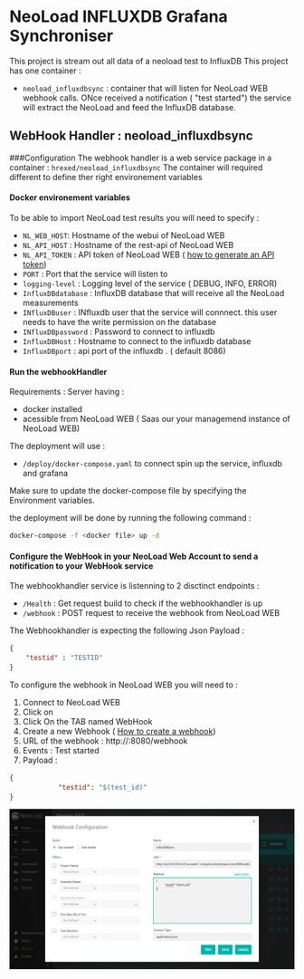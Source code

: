 # NeoLoad INFLUXDB Grafana Synchroniser

This project is stream out all data of a neoload test to InfluxDB
This project has one container :
* `neoload_influxdbsync` : container that will listen for NeoLoad WEB webhook calls. ONce received a notification ( "test started") the service will extract the NeoLoad and feed the InfluxDB database.

## WebHook Handler : neoload_influxdbsync

###Configuration
The webhook handler is a web service package in a container : `hrexed/neoload_influxdbsync`
The container will required different to define ther right environement variables

####  Docker environement variables 
To be able to import NeoLoad test results you will need to specify :
* `NL_WEB_HOST`: Hostname of the webui of NeoLoad WEB
* `NL_API_HOST` : Hostname of the rest-api of NeoLoad WEB
* `NL_API_TOKEN` : API token of NeoLoad WEB ( [how to generate an API token](https://www.neotys.com/documents/doc/nlweb/latest/en/html/#24270.htm))
* `PORT`  : Port that the service will listen to
* `logging-level` : Logging level of the service ( DEBUG, INFO, ERROR)
* `InfluxDBdatabase` : InfluxDB database that will receive all the NeoLoad measurements
* `INfluxDBuser` : INfluxdb user that the service will connnect. this user needs to have the write permission on the database
* `INfluxDBpassword` : Password to connect to influxdb
* `InfluxDBHost` : Hostname to connect to the influxdb database
* `InfluxDBport` : api port of the influxdb . ( default 8086)

#### Run the webhookHandler

Requirements : Server having :
* docker installed
* acessible from NeoLoad WEB ( Saas our your managemend instance of NeoLoad WEB)

The deployment will use  :
* `/deploy/docker-compose.yaml` to connect spin up the service, influxdb and grafana

Make sure to update the docker-compose file by specifying the Environment variables.

the deployment will be done by running the following command :
```bash
docker-compose -f <docker file> up -d
```
#### Configure the WebHook in your NeoLoad Web Account to send a notification to your WebHook service

The webhookhandler service is listenning to 2 disctinct endpoints :
* `/Health` : Get request build to check if the webhookhandler is up
* `/webhook` : POST request to receive the webhook from NeoLoad WEB

The Webhookhandler is expecting the following Json Payload :
```json
{
	"testid" : "TESTID"
}
```

To configure the webhook in NeoLoad WEB you will need to :
1. Connect to NeoLoad WEB
2. Click on 
3. Click On the TAB named WebHook
4. Create a new Webhook ( [How to create a webhook](https://www.neotys.com/documents/doc/nlweb/latest/en/html/#27141.htm))
5. URL of the webhook : http://<IP of you WEBHOOKHANDLER>:8080/webhook
6. Events : Test started
7. Payload :
```json
{
            "testid": "$(test_id)"
}
```
<p align="center"><img src="/screenshots/webhook.png" alt="InfluxDB webhok" /></p>
